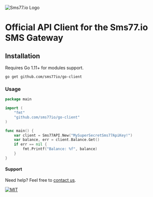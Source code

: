 ![Sms77.io Logo](https://www.sms77.io/wp-content/uploads/2019/07/sms77-Logo-400x79.png "Sms77.io Logo")
# Official API Client for the Sms77.io SMS Gateway 

## Installation

Requires Go 1.11+ for modules support.

```go get github.com/sms77io/go-client```

### Usage

```go
package main

import (
	"fmt"
	"github.com/sms77io/go-client"
)

func main() {
	var client = Sms77API.New("MySuperSecretSms77ApiKey!")
	var balance, err = client.Balance.Get()
	if err == nil {
		fmt.Printf("Balance: %f", balance)
	}
}
```

#### Support

Need help? Feel free to [contact us](https://www.sms77.io/en/company/contact/).

[![MIT](https://img.shields.io/badge/License-MIT-teal.svg)](./LICENSE)

